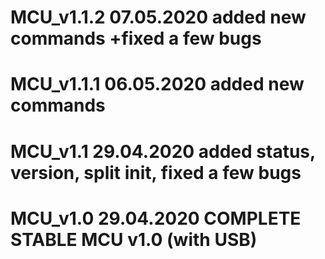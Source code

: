 # MCU_v1.1.2    07.05.2020	added new commands +fixed a few bugs
# MCU_v1.1.1    06.05.2020	added new commands
# MCU_v1.1      29.04.2020	added status, version, split init, fixed a few bugs
# MCU_v1.0		29.04.2020	COMPLETE STABLE MCU v1.0 (with USB)

